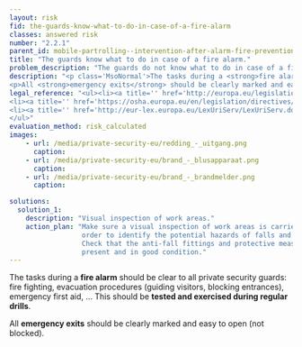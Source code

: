 ```yaml
---
layout: risk
fid: the-guards-know-what-to-do-in-case-of-a-fire-alarm
classes: answered risk
number: "2.2.1"
parent_id: mobile-partrolling--intervention-after-alarm-fire-prevention-and-emergency-procedures
title: "The guards know what to do in case of a fire alarm."
problem_description: "The guards do not know what to do in case of a fire alarm."
description: "<p class='MsoNormal'>The tasks during a <strong>fire alarm</strong> should be clear to all private security guards: fire fighting, evacuation procedures (guiding visitors, blocking entrances), emergency first aid, ... This should be <strong>tested and exercised during regular drills</strong>.</p>&#13;
<p>All <strong>emergency exits</strong> should be clearly marked and easy to open (not blocked).</p>"
legal_reference: "<ul><li><a title='' href='http://europa.eu/legislation_summaries/employment_and_social_policy/health_hygiene_safety_at_work/c11113_en.htm' rel='nofollow' target='_blank'>89/391/CEE Implementing measures to improve the health and safety of workers (framework directive).</a></li>&#13;
<li><a title='' href='https://osha.europa.eu/en/legislation/directives/workplaces-equipment-signs-personal-protective-equipment/osh-directives/2' rel='nofollow' target='_blank'>89/654/EEC Directive on the minimum safety and health requirements for the workplace</a>.</li>&#13;
<li><a title='' href='http://eur-lex.europa.eu/LexUriServ/LexUriServ.do?uri=CELEX:01992L0058-20070627:EN:NOT' rel='nofollow' target='_blank'>92/58/EEC on the minimum requirements for the provision of safety and/or health signs at work</a>.</li>&#13;
</ul>"
evaluation_method: risk_calculated
images:
    - url: /media/private-security-eu/redding_-_uitgang.png
      caption: 
    - url: /media/private-security-eu/brand_-_blusapparaat.png
      caption: 
    - url: /media/private-security-eu/brand_-_brandmelder.png
      caption: 

solutions:
  solution_1:
    description: "Visual inspection of work areas."
    action_plan: "Make sure a visual inspection of work areas is carried out in
                  order to identify the potential hazards of falls and slips.
                  Check that the anti-fall fittings and protective measures are
                  present and in good condition."
---
```

The tasks during a **fire alarm** should be clear to all private security
guards: fire fighting, evacuation procedures (guiding visitors, blocking
entrances), emergency first aid, ... This should be **tested and exercised
during regular drills**.

All **emergency exits** should be clearly marked and easy to open (not
blocked).


